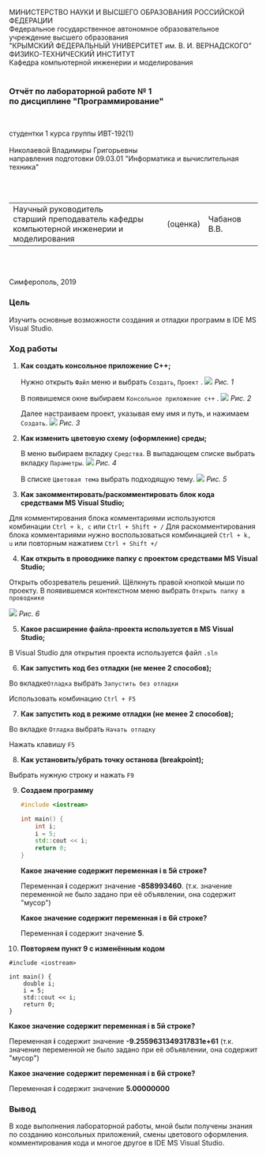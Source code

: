 МИНИСТЕРСТВО НАУКИ  И ВЫСШЕГО ОБРАЗОВАНИЯ РОССИЙСКОЙ ФЕДЕРАЦИИ  
Федеральное государственное автономное образовательное учреждение высшего образования  
"КРЫМСКИЙ ФЕДЕРАЛЬНЫЙ УНИВЕРСИТЕТ им. В. И. ВЕРНАДСКОГО"  
ФИЗИКО-ТЕХНИЧЕСКИЙ ИНСТИТУТ  
Кафедра компьютерной инженерии и моделирования
<br/><br/>
### Отчёт по лабораторной работе № 1<br/> по дисциплине "Программирование"
<br/>

студентки 1 курса группы ИВТ-192(1)  
<br/>Николаевой Владимиры Григорьевны
<br/>направления подготовки 09.03.01 "Информатика и вычислительная техника" 

<br/><br/>
<table>
<tr><td>Научный руководитель<br/> старший преподаватель кафедры<br/> компьютерной инженерии и моделирования</td>
<td>(оценка)</td>
<td>Чабанов В.В.</td>
</tr>
</table>
<br/><br/>

Симферополь, 2019

### Цель
Изучить основные возможности создания и отладки программ в IDE MS Visual Studio.
<br/>

### Ход работы

1. **Как создать консольное приложение С++;**

   Нужно открыть `Файл` меню и выбрать `Создать`, `Проект` . 
    ![](img/1.png) 
    *Рис. 1*
  
   В появишемся окне выбираем `Консольное приложение с++` .
    ![](img/2.png) 
    *Рис. 2*

   Далее настраиваем проект, указывая ему имя и путь, и нажимаем `Создать`.
    ![](img/3.png) 
    *Рис. 3*
    <br/>
  
2. **Как изменить цветовую схему (оформление) среды;**

   В меню выбираем вкладку `Средства`. В выпадающем списке выбрать вкладку `Параметры`.
    ![](img/4.png)
    *Рис. 4*
  
   В списке `Цветовая тема` выбрать подходящую тему.
    ![](img/5.png) 
    *Рис. 5*
    <br/>
  
3. **Как закомментировать/раскомментировать блок кода средствами MS Visual Studio;**

  Для комментирования блока комментариями используются комбинации `Ctrl + k, c` или `Ctrl + Shift + /`
  Для раскомментирования блока комментариями нужно воспользоваться комбинацией `Ctrl + k, u` или повторным нажатием `Ctrl + Shift +/`
  <br/>

4. **Как открыть в проводнике папку с проектом средствами MS Visual Studio;**

  Открыть обозреватель решений. Щёлкнуть правой кнопкой мыши по проекту. В появившемся контекстном меню выбрать `Открыть папку в проводнике`

  ![](img/6.png)
  *Рис. 6*
  <br/>

5. **Какое расширение файла-проекта используется в MS Visual Studio;**

  В Visual Studio для открытия проекта используется файл `.sln`
  <br/>

6. **Как запустить код без отладки (не менее 2 способов);**

  Во вкладке`Отладка` выбрать `Запустить без отладки`

  Использовать комбинацию `Ctrl + F5`
  <br/>

7. **Как запустить код в режиме отладки (не менее 2 способов);**

  Во вкладке `Отладка` выбрать `Начать отладку`

  Нажать клавишу `F5`
  <br/>

8. **Как установить/убрать точку останова (breakpoint);**

  Выбрать нужную строку и нажать `F9`
  <br/>

9.  **Создаем программу**

    ```cpp
    #include <iostream>
    
    int main() {
    	int i;
    	i = 5;
    	std::cout << i;
    	return 0;
    }
    ```

    

    **Какое значение содержит переменная i в 5й строке?**

    Переменная **i** содержит значение **-858993460**. (т.к. значение переменной не было задано при её объявлении, она содержит "мусор")

    **Какое значение содержит переменная i в 6й строке?**

    Переменная **i** содержит значение **5**.

10.  **Повторяем пункт 9 с изменённым кодом**


    #include <iostream>
    
    int main() {
    	double i;
    	i = 5;
    	std::cout << i;
    	return 0;
    }
    

   **Какое значение содержит переменная i в 5й строке?**

   Переменная **i** содержит значение **-9.2559631349317831e+61** (т.к. значение переменной не было задано при её объявлении, она содержит "мусор")

   **Какое значение содержит переменная i в 6й строке?**

   Переменная **i** содержит значение **5.00000000**
    <br/>

### Вывод
В ходе выполнения лабораторной работы, мной были получены знания по созданию консольных приложений, смены цветового оформления. комментирования кода и многое другое в IDE MS Visual Studio. 
